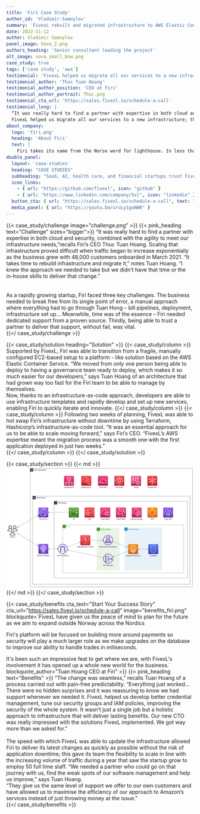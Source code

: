```yaml
---
title: 'Firi Case Study'
author_id: 'Vladimir-Samoylov' 
summary: 'FivexL rebuilt and migrated infrastructure to AWS Elastic Container Service for the Norwegian cryptocurrency exchange.'
date: 2022-11-12
author: Vladimir Samoylov
panel_image: Vova_2.png
authors_heading: 'Senior consultant leading the project'
alt_image: vova_small_bnw.png
case_study: true
tags: ['case study', 'aws']
testimonial: 'FivexL helped us migrate all our services to a new infrastructure; the change was seamless. They think outside the box and are always there when we need them.'
testimonial_author: 'Thuc Tuan Hoang'
testimonial_author_position: 'CEO at Firi'
testimonial_author_portrait: Thuc.png
testimonial_cta_url: 'https://sales.fivexl.io/schedule-a-call'
testimonial_long: |
  “It was really hard to find a partner with expertise in both cloud and security, combined with the agility to meet our infrastructure needs.  
  FivexL helped us migrate all our services to a new infrastructure; the change was seamless. They think outside the box and are always there when we need them.”
about_company:
  logo: 'firi.png'
  heading: 'About Firi'
  text: |
    Firi takes its name from the Norse word for lighthouse. In less than two years it has become the leading light cryptocurrency exchange and custodial solution in Norway with over 185,000 customers enjoying the peace of mind provided by a fully insured platform. Registered with Finanstilsynet (the Financial Supervisory Authority of Norway), and focused on building trust into the complex world of crypto, Firi aims to build safe products with a localised infrastructure delivering the same assurances as a traditional bank.
double_panel:
  layout: 'case-studies'
  heading: "CASE STUDIES"
  subheading: "SaaS, AI, health care, and financial startups trust FivexL to build their infrastructure in AWS, empowering their businesses to grow faster. Learn how."
  icon_links:
    - { url: "https://github.com/fivexl", icon: "github" }
    - { url: "https://www.linkedin.com/company/5xl", icon: "linkedin" }
  button_cta: { url: "https://sales.fivexl.io/schedule-a-call", text: "Book a consultation" }
  media_panel: { url: "https://youtu.be/uruLy1goNW0" }
---
```

{{< case_study/challenge  image="challenge.png" >}}
{{< pink_heading text="Challenge"  sizes="bigger">}}
“It was really hard to find a partner with expertise in both cloud and security, combined with the agility to meet our infrastructure needs,”recalls Firi’s CEO Thuc Tuan Hoang. Scaling that infrastructure proved difficult when traffic began to increase exponentially as the business grew with 48,000 customers onboarded in March 2021. “It takes time to rebuild infrastructure and migrate it,” notes Tuan Hoang. “I knew the approach we needed to take but we didn’t have that time or the in-house skills to deliver that change.”<br/>
<br/>  
As a rapidly growing startup, Firi faced three key challenges. The business needed to break free from its single point of error, a manual approach where everything had to go through Tuan Hong – bill pipelines, deployment, infrastructure set up... Meanwhile, time was of the essence – Firi needed dedicated support from a proven source. Thirdly, being able to trust a partner to deliver that support, without fail, was vital.  
{{</ case_study/challenge >}}  

{{< case_study/solution heading="Solution" >}}
{{< case_study/column >}}
Supported by FivexL, Firi was able to transition from a fragile, manually configured EC2-based setup to a platform - like solution based on the AWS Elastic Container Service. “We moved from only one person being able to deploy to having a governance team ready to deploy, which makes it so much easier for our developers,” says Tuan Hoang of an architecture that had grown way too fast for the Firi team to be able to manage by themselves.<br/> 
Now, thanks to an infrastructure-as-code approach, developers are able to use infrastructure templates and rapidly develop and set up new services, enabling Firi to quickly iterate and innovate.
{{</ case_study/column >}}
{{< case_study/column >}}
Following two weeks of planning, FivexL was able to hot swap Firi’s infrastructure without downtime by using Terraform, Hashicorp’s infrastructure-as-code tool. “It was an essential approach for us to be able to scale moving forward,” says Firi’s CEO. “FivexL’s AWS expertise meant the migration process was a smooth one with the first application deployed in just two weeks.”  
{{</ case_study/column >}}
{{</ case_study/solution >}}

{{< case_study/section >}}
{{< md >}}![diagram](diagram_firi.png){{</ md >}}
{{</ case_study/section >}}

{{< case_study/benefits
    cta_text="Start Your Success Story"
    cta_url="https://sales.fivexl.io/schedule-a-call"
    image="benefits_firi.png"
    blockquote=`FivexL have given us the peace of mind to plan for the future as we aim to expand outside Norway across the Nordics

Firi's platform will be focused on building more around payments so security will play a much larger role as we make upgrades on the database to improve our ability to handle trades in miliseconds.

It's been such an impressive feat to get where we are, with FivexL's involvement it has opened up a whole new world for the business.`
    blockquote_author="Tuan Hoang CEO at Firi"
    >}}
{{< pink_heading text="Benefits" >}}
“The change was seamless,” recalls Tuan Hoang of a process carried out with pain-free predictability. “Everything just worked... There were no hidden surprises and it was reassuring to know we had support whenever we needed it. FivexL helped us develop better credential management, tune our security groups and IAM policies, improving the security of the whole system. It wasn’t just a single job but a holistic approach to infrastructure that will deliver lasting benefits. Our new CTO was really impressed with the solutions FivexL implemented. We got way more than we asked for.”<br/>   
The speed with which FivexL was able to update the infrastructure allowed Firi to deliver its latest changes as quickly as possible without the risk of application downtime; this gave its team the flexibility to scale in line with the increasing volume of traffic during a year that saw the startup grow to employ 50 full time staff. “We needed a partner who could go on that journey with us, find the weak spots of our software management and help us improve,” says Tuan Hoang.<br/> 
“They give us the same level of support we offer to our own customers and have allowed us to maximise the efficiency of our approach to Amazon’s services instead of just throwing money at the issue.”  
{{</ case_study/benefits >}}  



